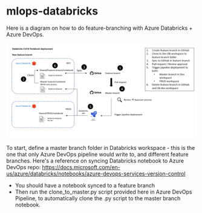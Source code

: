 # mlops-databricks

Here is a diagram on how to do feature-branching with Azure Databricks + Azure DevOps.

![adbado](/image/adb-ado.PNG)

To start, define a master branch folder in Databricks workspace - this is the one that only Azure DevOps pipeline would write to, and different feature branches. Here's a reference on syncing Databricks notebook to Azure DevOps repo: https://docs.microsoft.com/en-us/azure/databricks/notebooks/azure-devops-services-version-control

* You should have a notebook synced to a feature branch
* Then run the clone_to_master.py script provided here in Azure DevOps Pipeline, to automatically clone the .py script to the master branch notebook.

